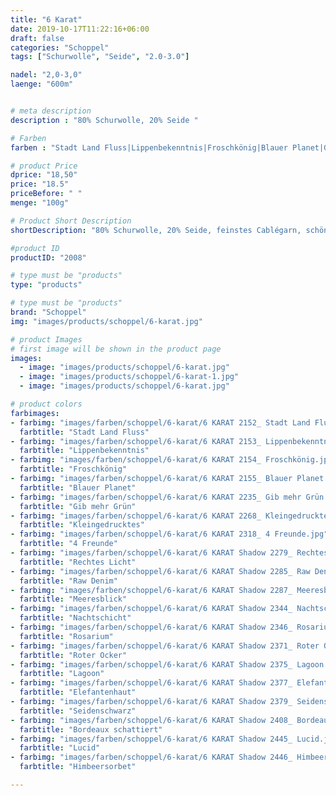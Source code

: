 ```yaml
---
title: "6 Karat"
date: 2019-10-17T11:22:16+06:00
draft: false
categories: "Schoppel"
tags: ["Schurwolle", "Seide", "2.0-3.0"]

nadel: "2,0-3,0" 
laenge: "600m"	


# meta description
description : "80% Schurwolle, 20% Seide "

# Farben
farben : "Stadt Land Fluss|Lippenbekenntnis|Froschkönig|Blauer Planet|Gib mehr Grün|Kleingedrucktes|4 Freunde|Rechtes Licht|Raw Denim|Meeresblick|Nachtschicht|Rosarium|Roter Ocker|Lagoon|Elefantenhaut|Seidenschwarz|Bordeaux schattiert|Lucid|Himbeersorbet"

# product Price
dprice: "18,50"
price: "18.5"
priceBefore: " "
menge: "100g"

# Product Short Description
shortDescription: "80% Schurwolle, 20% Seide, feinstes Cablégarn, schöne Farbverläufe"

#product ID
productID: "2008"

# type must be "products"
type: "products"

# type must be "products"
brand: "Schoppel"
img: "images/products/schoppel/6-karat.jpg"   

# product Images
# first image will be shown in the product page
images:
  - image: "images/products/schoppel/6-karat.jpg"
  - image: "images/products/schoppel/6-karat-1.jpg"
  - image: "images/products/schoppel/6-karat.jpg"

# product colors
farbimages:
- farbimg: "images/farben/schoppel/6-karat/6 KARAT 2152_ Stadt Land Fluss.jpg"	
  farbtitle: "Stadt Land Fluss"
- farbimg: "images/farben/schoppel/6-karat/6 KARAT 2153_ Lippenbekenntnis.jpg"	
  farbtitle: "Lippenbekenntnis"
- farbimg: "images/farben/schoppel/6-karat/6 KARAT 2154_ Froschkönig.jpg"	
  farbtitle: "Froschkönig"
- farbimg: "images/farben/schoppel/6-karat/6 KARAT 2155_ Blauer Planet.jpg"	
  farbtitle: "Blauer Planet"
- farbimg: "images/farben/schoppel/6-karat/6 KARAT 2235_ Gib mehr Grün.jpg"	
  farbtitle: "Gib mehr Grün"
- farbimg: "images/farben/schoppel/6-karat/6 KARAT 2268_ Kleingedrucktes.jpg"	
  farbtitle: "Kleingedrucktes"
- farbimg: "images/farben/schoppel/6-karat/6 KARAT 2318_ 4 Freunde.jpg"	
  farbtitle: "4 Freunde"
- farbimg: "images/farben/schoppel/6-karat/6 KARAT Shadow 2279_ Rechtes Licht.jpg"	
  farbtitle: "Rechtes Licht"
- farbimg: "images/farben/schoppel/6-karat/6 KARAT Shadow 2285_ Raw Denim.jpg"	
  farbtitle: "Raw Denim"
- farbimg: "images/farben/schoppel/6-karat/6 KARAT Shadow 2287_ Meeresblick.jpg"	
  farbtitle: "Meeresblick"
- farbimg: "images/farben/schoppel/6-karat/6 KARAT Shadow 2344_ Nachtschicht.jpg"	
  farbtitle: "Nachtschicht"
- farbimg: "images/farben/schoppel/6-karat/6 KARAT Shadow 2346_ Rosarium.jpg"	
  farbtitle: "Rosarium"
- farbimg: "images/farben/schoppel/6-karat/6 KARAT Shadow 2371_ Roter Ocker.jpg"	
  farbtitle: "Roter Ocker"
- farbimg: "images/farben/schoppel/6-karat/6 KARAT Shadow 2375_ Lagoon.jpg"	
  farbtitle: "Lagoon"
- farbimg: "images/farben/schoppel/6-karat/6 KARAT Shadow 2377_ Elefantenhaut.jpg"	
  farbtitle: "Elefantenhaut"
- farbimg: "images/farben/schoppel/6-karat/6 KARAT Shadow 2379_ Seidenschwarz.jpg"	
  farbtitle: "Seidenschwarz"
- farbimg: "images/farben/schoppel/6-karat/6 KARAT Shadow 2408_ Bordeaux schattiert.jpg"	
  farbtitle: "Bordeaux schattiert"
- farbimg: "images/farben/schoppel/6-karat/6 KARAT Shadow 2445_ Lucid.jpg"	
  farbtitle: "Lucid"
- farbimg: "images/farben/schoppel/6-karat/6 KARAT Shadow 2446_ Himbeersorbet.jpg"	
  farbtitle: "Himbeersorbet"

---
```



